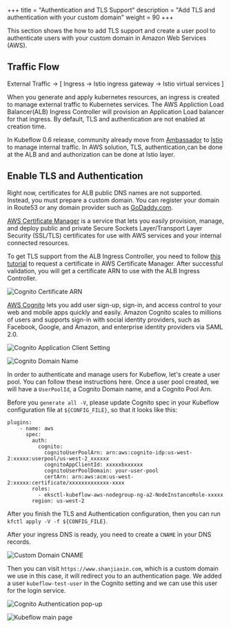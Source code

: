 +++
title = "Authentication and TLS Support"
description = "Add TLS and authentication with your custom domain"
weight = 90
+++

This section shows the how to add TLS support and create a user pool to authenticate users with your custom domain in Amazon Web Services (AWS).


## Traffic Flow
External Traffic → [ Ingress → Istio ingress gateway → Istio virtual services ]

When you generate and apply kubernetes resources, an ingress is created to manage external traffic to Kubernetes services. The AWS Appliction Load Balancer(ALB) Ingress Controller will provision an Application Load balancer for that ingress. By default, TLS and authentication are not enabled at creation time.

In Kubeflow 0.6 release, community already move from [Ambassador](https://www.getambassador.io/) to [Istio](https://istio.io/) to manage internal traffic. In AWS solution, TLS, authentication,can be done at the ALB and and authorization can be done at Istio layer.


## Enable TLS and Authentication

Right now, certificates for ALB public DNS names are not supported. Instead, you must  prepare a custom domain. You can register your domain in Route53 or any domain provider such as [GoDaddy.com](https://www.godaddy.com/).

[AWS Certificate Manager](https://aws.amazon.com/certificate-manager/) is a service that lets you easily provision, manage, and deploy public and private Secure Sockets Layer/Transport Layer Security (SSL/TLS) certificates for use with AWS services and your internal connected resources.

To get TLS support from the ALB Ingress Controller, you need to follow [this tutorial](https://docs.aws.amazon.com/acm/latest/userguide/gs-acm-request-public.html) to request a certificate in AWS Certificate Manager. After successful validation, you will get a certificate ARN to use with the ALB Ingress Controller.

<img src="/docs/images/aws/cognito-certarn.png"
  alt="Cognito Certificate ARN"
  class="mt-3 mb-3 border border-info rounded">

[AWS Cognito](https://aws.amazon.com/cognito/) lets you add user sign-up, sign-in, and access control to your web and mobile apps quickly and easily. Amazon Cognito scales to millions of users and supports sign-in with social identity providers, such as Facebook, Google, and Amazon, and enterprise identity providers via SAML 2.0.

<img src="/docs/images/aws/cognito-appclient.png"
  alt="Cognito Application Client Setting"
  class="mt-3 mb-3 border border-info rounded">

<img src="/docs/images/aws/cognito-domain.png"
  alt="Cognito Domain Name"
  class="mt-3 mb-3 border border-info rounded">

In order to authenticate and manage users for Kubeflow, let's create a user pool. You can follow these instructions here. Once a user pool created, we will have a `UserPoolId`, a Cognito Domain name, and a Cognito Pool Arn.

Before you `generate all -V`, please update Cognito spec in your Kubeflow
configuration file at `${CONFIG_FILE}`, so that it looks like this:

```
plugins:
    - name: aws
      spec:
        auth:
          cognito:
            cognitoUserPoolArn: arn:aws:cognito-idp:us-west-2:xxxxx:userpool/us-west-2_xxxxxx
            cognitoAppClientId: xxxxxbxxxxxx
            cognitoUserPoolDomain: your-user-pool
            certArn: arn:aws:acm:us-west-2:xxxxx:certificate/xxxxxxxxxxxxx-xxxx
        roles:
          - eksctl-kubeflow-aws-nodegroup-ng-a2-NodeInstanceRole-xxxxx
        region: us-west-2
```

After you finish the TLS and Authentication configuration, then you can run `kfctl apply -V -f ${CONFIG_FILE}`.

After your ingress DNS is ready, you need to create a `CNAME` in your DNS records.

<img src="/docs/images/aws/custom-domain-cname.png"
  alt="Custom Domain CNAME"
  class="mt-3 mb-3 border border-info rounded">

Then you can visit `https://www.shanjiaxin.com`, which is a custom domain we use in this case, it will redirect you to an authentication page. We added a user `kubeflow-test-user` in the Cognito setting and we can use this user for the login service.

<img src="/docs/images/aws/authentication.png"
  alt="Cognito Authentication pop-up"
  class="mt-3 mb-3 border border-info rounded">

<img src="/docs/images/aws/kubeflow-main-page.png"
  alt="Kubeflow main page"
  class="mt-3 mb-3 border border-info rounded">